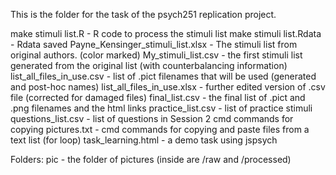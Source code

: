 This is the folder for the task of the psych251 replication project.

make stimuli list.R - R code to process the stimuli list
make stimuli list.Rdata - Rdata saved
Payne_Kensinger_stimuli_list.xlsx - The stimuli list from original authors. (color marked)
My_stimuli_list.csv - the first stimuli list generated from the original list (with counterbalancing information)
list_all_files_in_use.csv - list of .pict filenames that will be used (generated and post-hoc names)
list_all_files_in_use.xlsx - further edited version of .csv file (corrected for damaged files)
final_list.csv - the final list of .pict and .png filenames and the html links
practice_list.csv - list of practice stimuli
questions_list.csv - list of questions in Session 2
cmd commands for copying pictures.txt - cmd commands for copying and paste files from a text list (for loop) 
task_learning.html - a demo task using jspsych

Folders:
pic - the folder of pictures (inside are /raw and /processed)